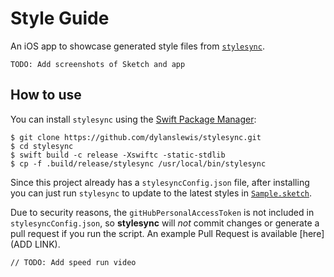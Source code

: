 # Style Guide

An iOS app to showcase generated style files from [`stylesync`](https://github.com/dylanslewis/stylesync).

`TODO: Add screenshots of Sketch and app`

## How to use

You can install `stylesync` using the [Swift Package Manager](https://github.com/apple/swift-package-manager):
```
$ git clone https://github.com/dylanslewis/stylesync.git
$ cd stylesync
$ swift build -c release -Xswiftc -static-stdlib
$ cp -f .build/release/stylesync /usr/local/bin/stylesync
```

Since this project already has a `stylesyncConfig.json` file, after installing you can just run `stylesync` to update to the latest styles in [`Sample.sketch`](Design/Sample.sketch).

Due to security reasons, the `gitHubPersonalAccessToken` is not included in `stylesyncConfig.json`, so **stylesync** will *not* commit changes or generate a pull request if you run the script. An example Pull Request is available [here](ADD LINK).

`// TODO: Add speed run video`


